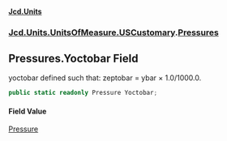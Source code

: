 #### [Jcd.Units](index.md 'index')

### [Jcd.Units.UnitsOfMeasure.USCustomary](Jcd.Units.UnitsOfMeasure.USCustomary.md 'Jcd.Units.UnitsOfMeasure.USCustomary').[Pressures](Pressures.md 'Jcd.Units.UnitsOfMeasure.USCustomary.Pressures')

## Pressures.Yoctobar Field

yoctobar defined such that: zeptobar = ybar × 1.0/1000.0.

```csharp
public static readonly Pressure Yoctobar;
```

#### Field Value

[Pressure](Pressure.md 'Jcd.Units.UnitTypes.Pressure')